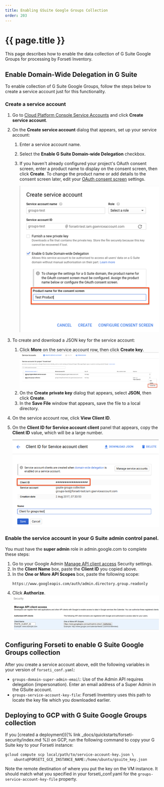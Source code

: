 ```yaml
---
title: Enabling GSuite Google Groups Collection
order: 203
---
```

#  {{ page.title }}

This page describes how to enable the data collection of G Suite Google Groups for
processing by Forseti Inventory.

## Enable Domain-Wide Delegation in G Suite

To enable collection of G Suite Google Groups, follow the steps below to create a
service account just for this functionality.

### Create a service account

1. Go to
   [Cloud Platform Console Service Accounts](https://console.cloud.google.com/iam-admin/serviceaccounts)
   and click **Create service account**.
1. On the **Create service account** dialog that appears, set up your service account:
   1. Enter a service account name.
   1. Select the **Enable G Suite Domain-wide Delegation** checkbox.
   1. If you haven't already configured your project's OAuth consent screen, enter a product name
      to display on the consent screen, then click **Create**. To change the product name or add
      details to the consent screen later, edit your
      [OAuth consent screen](https://console.developers.google.com/apis/credentials/consent) settings.
            
      ![create service account window with product name field highlighted](/images/docs/howto/create-service-account.png)
        
1. To create and download a JSON key for the service account:
   1. Click **More** on the service account row, then click **Create key**.
      ![more menu with create key highlighted](/images/docs/howto/create-key.png)
   1.  On the **Create private key** dialog that appears, select **JSON**, then click **Create**.
   1.  In the **Save File** window that appears, save the file to a local directory.
1. On the service account row, click **View Client ID**.
1. On the **Client ID for Service account client** panel that appears, copy the **Client ID**
   value, which will be a large number.
    
   ![service account panel with client ID highlighted](/images/docs/howto/client-id.png)
        
### Enable the service account in your G Suite admin control panel.
You must have the **super admin** role in admin.google.com to complete these steps:

1. Go to your Google Admin [Manage API client access](https://admin.google.com/ManageOauthClients)
   Security settings.
1. In the **Client Name** box, paste the **Client ID** you copied above.
1. In the **One or More API Scopes** box, paste the following scope:
    ```
    https://www.googleapis.com/auth/admin.directory.group.readonly
    ```
1. Click **Authorize**.
   ![manage api client access in Google Admin Security settings](/images/docs/howto/admin-security.png)

## Configuring Forseti to enable G Suite Google Groups collection

After you create a service account above, edit the following variables in your
version of `forseti_conf.yaml`:

- `groups-domain-super-admin-email`: Use of the Admin API requires delegation
  (impersonation). Enter an email address of a Super Admin in the GSuite
  account.
- `groups-service-account-key-file`: Forseti Inventory uses this path to
  locate the key file which you downloaded earlier.

## Deploying to GCP with G Suite Google Groups collection

If you
[created a deployment]({% link _docs/quickstarts/forseti-security/index.md %})
on GCP, run the following command to copy your G Suite key to your Forseti instance:

  ```
  gcloud compute scp local/path/to/service-account-key.json \
      ubuntu@FORSETI_GCE_INSTANCE_NAME:/home/ubuntu/gsuite_key.json
  ```

Note the remote destination of where you put the key on the VM instance. It
should match what you specified in your forseti_conf.yaml for the
`groups-service-account-key-file` property.
